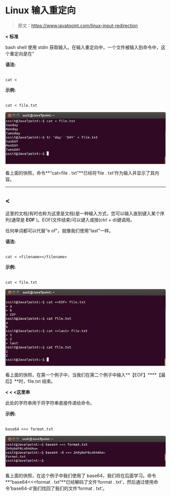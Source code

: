 # Linux 输入重定向

> 原文：<https://www.javatpoint.com/linux-input-redirection>

**< 标准**

bash shell 使用 stdin 获取输入。在输入重定向中，一个文件被输入到命令中，这个重定向是在“

**语法:**

```

cat <  
```

**示例:**

```

cat < file.txt

```

![Linux Input Redirection1](img/46afe5695adb129d6ce3e074b3458f03.png)

看上面的快照，命令**“cat<file . txt”**已经将‘file . txt’作为输入并显示了其内容。

* * *

## <

这里的文档(有时也称为这里是文档)是一种输入方式，您可以输入直到键入某个序列(通常是 **EOF** )。EOF(文件结束)可以键入或按(ctrl + d)键调用。

任何单词都可以代替“e of”，就像我们使用“last”一样。

**语法:**

```

cat < <filename></filename> 
```

**示例:**

```

cat < file.txt 
```

![Linux Input Redirection2](img/ce24ae058e95bfb73691fc1ea3ba9808.png)

看上面的快照，在第一个例子中，当我们在第二个例子中输入**【EOF】****【最后】**时，file.txt 结束。

**< < <这里串**

此处的字符串用于将字符串直接传递给命令。

**示例:**

```

base64 <<< format.txt

```

![Linux Input Redirection3](img/8252f68212a91381f9ad9aba0b7e6dcf.png)

看上面的快照，在这个例子中我们使用了 base64，我们将在后面学习。命令**“base64<<<format . txt”**已经解码了文件‘format . txt’，然后通过使用命令‘base64-d’我们找回了我们的文件‘format . txt’。